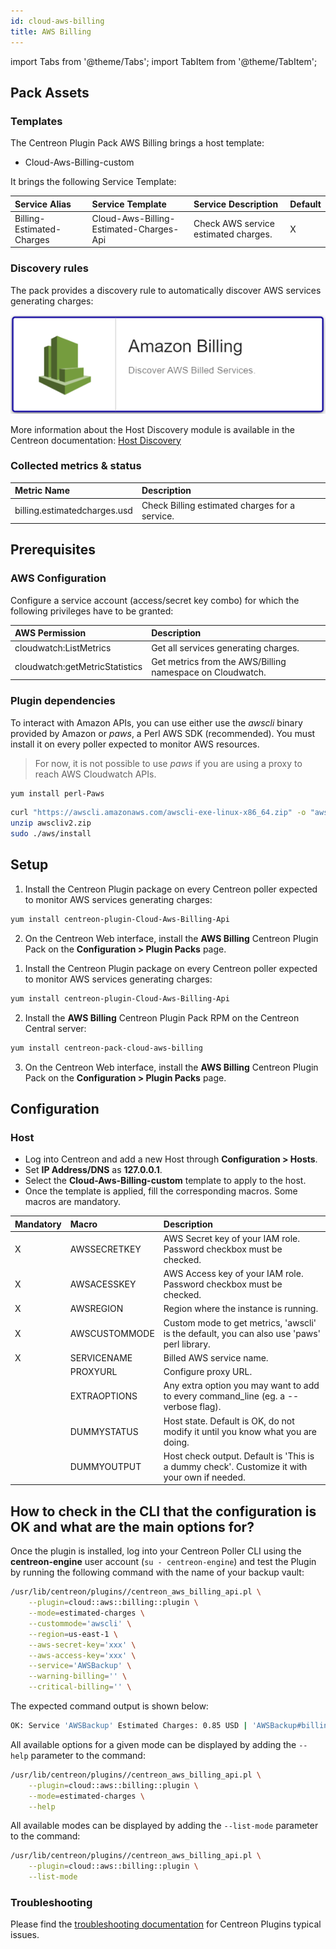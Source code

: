 ```yaml
---
id: cloud-aws-billing
title: AWS Billing
---
```

import Tabs from '@theme/Tabs';
import TabItem from '@theme/TabItem';


## Pack Assets

### Templates

The Centreon Plugin Pack AWS Billing brings a host template:

* Cloud-Aws-Billing-custom

It brings the following Service Template:

| Service Alias             | Service Template                        | Service Description                  | Default |
|:--------------------------|:----------------------------------------|:-------------------------------------|:--------|
| Billing-Estimated-Charges | Cloud-Aws-Billing-Estimated-Charges-Api | Check AWS service estimated charges. | X       |

### Discovery rules

The pack provides a discovery rule to automatically discover AWS services generating charges:

![image](../../../assets/integrations/plugin-packs/procedures/cloud-aws-billing-provider.png)

More information about the Host Discovery module is available in the Centreon documentation: [Host Discovery](/docs/monitoring/discovery/hosts-discovery)


### Collected metrics & status

<Tabs groupId="metrics">
<TabItem value="Billing-Estimated-Charges" label="Billing-Estimated-Charges">

| Metric Name                  | Description                                    |
|:-----------------------------|:---------------------------------------------- |
| billing.estimatedcharges.usd | Check Billing estimated charges for a service. |

</TabItem>
</Tabs>

## Prerequisites

### AWS Configuration

Configure a service account (access/secret key combo) for which the following privileges have to be granted:

| AWS Permission                 | Description                                               |
| :----------------------------- | :-------------------------------------------------------- |
| cloudwatch:ListMetrics         | Get all services generating charges.                      |
| cloudwatch:getMetricStatistics | Get metrics from the AWS/Billing namespace on Cloudwatch. |

### Plugin dependencies

To interact with Amazon APIs, you can use either use the *awscli* binary provided by Amazon or *paws*, a Perl AWS SDK (recommended). You must install it on every poller expected to monitor AWS resources. 

> For now, it is not possible to use *paws* if you are using a proxy to reach AWS Cloudwatch APIs. 

<Tabs groupId="sync">
<TabItem value="perl-Paws-installation" label="perl-Paws-installation">

```bash
yum install perl-Paws
```

</TabItem>
<TabItem value="aws-cli-installation" label="aws-cli-installation">

```bash
curl "https://awscli.amazonaws.com/awscli-exe-linux-x86_64.zip" -o "awscliv2.zip"
unzip awscliv2.zip
sudo ./aws/install
```

</TabItem>
</Tabs>

## Setup

<Tabs groupId="setup">
<TabItem value="Online License" label="Online License">

1. Install the Centreon Plugin package on every Centreon poller expected to monitor AWS services generating charges:

```bash
yum install centreon-plugin-Cloud-Aws-Billing-Api
```

2. On the Centreon Web interface, install the **AWS Billing** Centreon Plugin Pack on the **Configuration > Plugin Packs** page.

</TabItem>
<TabItem value="Offline License" label="Offline License">

1. Install the Centreon Plugin package on every Centreon poller expected to monitor AWS services generating charges:

```bash
yum install centreon-plugin-Cloud-Aws-Billing-Api
```

2. Install the **AWS Billing** Centreon Plugin Pack RPM on the Centreon Central server:

```bash
yum install centreon-pack-cloud-aws-billing
```

3. On the Centreon Web interface, install the **AWS Billing** Centreon Plugin Pack on the **Configuration > Plugin Packs** page.

</TabItem>
</Tabs>

## Configuration

### Host

* Log into Centreon and add a new Host through **Configuration > Hosts**.
* Set **IP Address/DNS** as **127.0.0.1**.
* Select the **Cloud-Aws-Billing-custom** template to apply to the host.
* Once the template is applied, fill the corresponding macros. Some macros are mandatory.

| Mandatory   | Macro           | Description                                                                                  |
|:------------|:----------------|:---------------------------------------------------------------------------------------------|
| X           | AWSSECRETKEY    | AWS Secret key of your IAM role. Password checkbox must be checked.                          |
| X           | AWSACESSKEY     | AWS Access key of your IAM role. Password checkbox must be checked.                          |
| X           | AWSREGION       | Region where the instance is running.                                                        |
| X           | AWSCUSTOMMODE   | Custom mode to get metrics, 'awscli' is the default, you can also use 'paws' perl library.   |
| X           | SERVICENAME     | Billed AWS service name.                                                                     |
|             | PROXYURL        | Configure proxy URL.                                                                         |
|             | EXTRAOPTIONS    | Any extra option you may want to add to every command\_line (eg. a --verbose flag).          |
|             | DUMMYSTATUS     | Host state. Default is OK, do not modify it until you know what you are doing.               |
|             | DUMMYOUTPUT     | Host check output. Default is 'This is a dummy check'. Customize it with your own if needed. |

## How to check in the CLI that the configuration is OK and what are the main options for? 

Once the plugin is installed, log into your Centreon Poller CLI using the 
**centreon-engine** user account (`su - centreon-engine`) and test the Plugin by
running the following command with the name of your backup vault:

```bash
/usr/lib/centreon/plugins//centreon_aws_billing_api.pl \
    --plugin=cloud::aws::billing::plugin \
    --mode=estimated-charges \
    --custommode='awscli' \
    --region=us-east-1 \
    --aws-secret-key='xxx' \
    --aws-access-key='xxx' \
    --service='AWSBackup' \
    --warning-billing='' \
    --critical-billing='' \
```

The expected command output is shown below:

```bash
OK: Service 'AWSBackup' Estimated Charges: 0.85 USD | 'AWSBackup#billing.estimatedcharges.usd'=0.85USD;;;;
```

All available options for a given mode can be displayed by adding the 
`--help` parameter to the command:

```bash
/usr/lib/centreon/plugins//centreon_aws_billing_api.pl \
    --plugin=cloud::aws::billing::plugin \
    --mode=estimated-charges \
    --help
```

All available modes can be displayed by adding the 
`--list-mode` parameter to the command:

```bash
/usr/lib/centreon/plugins//centreon_aws_billing_api.pl \
    --plugin=cloud::aws::billing::plugin \
    --list-mode
```

### Troubleshooting

Please find the [troubleshooting documentation](../getting-started/how-to-guides/troubleshooting-plugins.md) for Centreon Plugins typical issues.
